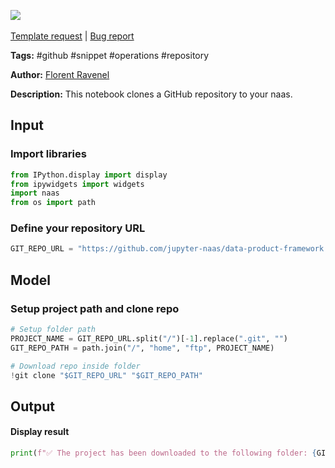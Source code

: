 <a href="https://app.naas.ai/user-redirect/naas/downloader?url=https://raw.githubusercontent.com/jupyter-naas/awesome-notebooks/master/GitHub/GitHub_Clone_repository.ipynb" target="_parent"><img src="https://naasai-public.s3.eu-west-3.amazonaws.com/open_in_naas.svg"/></a><br><br><a href="https://github.com/jupyter-naas/awesome-notebooks/issues/new?assignees=&labels=&template=template-request.md&title=Tool+-+Action+of+the+notebook+">Template request</a> | <a href="https://github.com/jupyter-naas/awesome-notebooks/issues/new?assignees=&labels=bug&template=bug_report.md&title=GitHub+-+Clone+repository:+Error+short+description">Bug report</a>

**Tags:** #github #snippet #operations #repository

**Author:** [Florent Ravenel](https://www.linkedin.com/in/florent-ravenel/)

**Description:** This notebook clones a GitHub repository to your naas.

## Input

### Import libraries


```python
from IPython.display import display
from ipywidgets import widgets
import naas
from os import path
```

### Define your repository URL


```python
GIT_REPO_URL = "https://github.com/jupyter-naas/data-product-framework.git"
```

## Model

### Setup project path and clone repo


```python
# Setup folder path
PROJECT_NAME = GIT_REPO_URL.split("/")[-1].replace(".git", "")
GIT_REPO_PATH = path.join("/", "home", "ftp", PROJECT_NAME)

# Download repo inside folder
!git clone "$GIT_REPO_URL" "$GIT_REPO_PATH"
```

## Output

#### Display result


```python
print(f"✅ The project has been downloaded to the following folder: {GIT_REPO_PATH}.")
```
